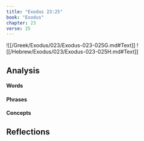 ```yaml
---
title: "Exodus 23:25"
book: "Exodus"
chapter: 23
verse: 25
---
```

![[/Greek/Exodus/023/Exodus-023-025G.md#Text]]
![[/Hebrew/Exodus/023/Exodus-023-025H.md#Text]]

## Analysis

#### Words

#### Phrases

#### Concepts

## Reflections
